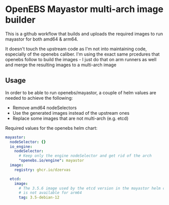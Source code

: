 # OpenEBS Mayastor multi-arch image builder

This is a github workflow that builds and uploads the required images
to run mayastor for both amd64 & arm64.

It doesn't touch the upstream code as I'm not into maintaining code,
especially of the openebs caliber. I'm using the exact same prcedures
that openebs follow to build the images - I just do that on arm runners
as well and merge the resulting images to a multi-arch image

## Usage

In order to be able to run openebs/mayastor, a couple of helm values
are needed to achieve the following:
- Remove amd64 nodeSelectors
- Use the generated images instead of the upstream ones
- Replace some images that are not multi-arch (e.g. etcd)

Required values for the openebs helm chart:

```yaml
mayastor:
  nodeSelector: {}
  io_engine:
    nodeSelector:
      # Keep only the engine nodeSelector and get rid of the arch
      "openebs.io/engine": mayastor
  image:
    registry: ghcr.io/dzervas

  etcd:
    image:
      # The 3.5.6 image used by the etcd version in the mayastor helm chart
      # is not available for arm64
      tag: 3.5-debian-12
```
